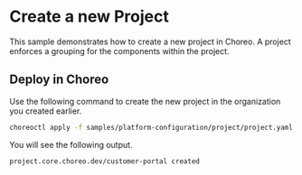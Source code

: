 # Create a new Project
This sample demonstrates how to create a new project in Choreo. A project enforces a grouping for the components within the project.

## Deploy in Choreo
Use the following command to create the new project in the organization you created earlier.

```bash
choreoctl apply -f samples/platform-configuration/project/project.yaml
``` 

You will see the following output.

```bash
project.core.choreo.dev/customer-portal created
```
